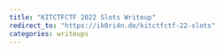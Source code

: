 ```yaml
---
title: "KITCTFCTF 2022 Slots Writeup"
redirect_to: "https://ik0ri4n.de/kitctfctf-22-slots"
categories: writeups
---
```

